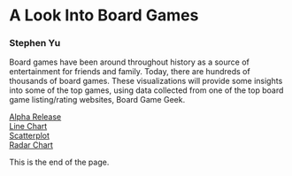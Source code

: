 # A Look Into Board Games

### Stephen Yu

Board games have been around throughout history as a source of entertainment for friends and family.
Today, there are hundreds of thousands of board games. These visualizations will provide some insights into some
of the top games, using data collected from one of the top board game listing/rating websites, Board Game Geek.

[Alpha Release](docs/Alpha%20Release.pdf)  
[Line Chart](linechart.html)  
[Scatterplot](scatterplot.html)  
[Radar Chart](radar.html)

<style>
div.linechart {
  font-family: "Trebuchet MS", sans-serif;
}

.axis text {
    font-family: "Trebuchet MS", sans-serif;
    font-size: 12px;
}

.grid {
    color: lightgray;
}

.label {
    font-size: 24px;
    font-family: "Trebuchet MS", sans-serif;
    text-anchor: middle;
    alignment-baseline: middle;
}

.title {
    font-size: 28px;
    font-family: "Trebuchet MS", sans-serif;
    text-anchor: middle;
    alignment-baseline: middle;
}
</style>
<script src="https://d3js.org/d3.v7.min.js"></script>

<div id="linechart"></div>
<div id="scatterplot"></div>
<div id="radarchart"></div>


This is the end of the page.